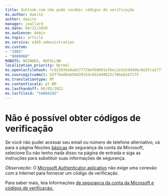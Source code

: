 ```yaml
---
title: Outlook.com não pode receber códigos de verificação
ms.author: daeite
author: daeite
manager: joallard
ms.date: 04/21/2020
ms.audience: Admin
ms.topic: article
ms.service: o365-administration
ms.custom:
- "1005"
- "8000060"
ROBOTS: NOINDEX, NOFOLLOW
localization_priority: Normal
ms.openlocfilehash: fc921034e8ab577729efb8091ef6ec2e3e2dd49bc0a37ca27771b68756260c32
ms.sourcegitcommit: b5f7da89a650d2915dc652449623c78be6247175
ms.translationtype: MT
ms.contentlocale: pt-BR
ms.lasthandoff: 08/05/2021
ms.locfileid: "54064192"
---
```

# <a name="cant-get-verification-codes"></a>Não é possível obter códigos de verificação

Se você não puder acessar seu email ou número de telefone alternativo,  vá para a página Noções [básicas](https://account.microsoft.com/security) de segurança da conta da Microsoft, selecione Eu não tenho nada disso na página de entrada e siga as instruções para substituir suas informações de segurança.

*Observação:* O [Microsoft Authenticator aplicativo](https://go.microsoft.com/fwlink/?linkid=2016117) não exige uma conexão com a Internet para fornecer um código de verificação.

Para saber mais, leia Informações [de segurança da conta da Microsoft e códigos de verificação.](https://support.microsoft.com/help/12428/)